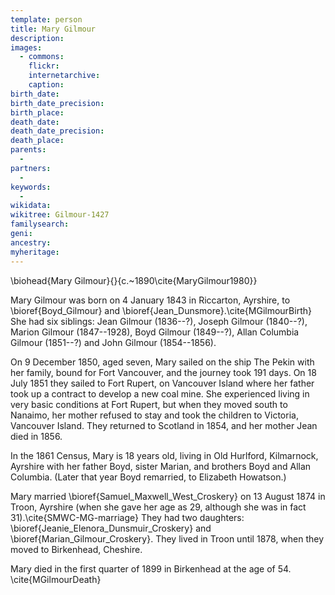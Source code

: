 ```yaml
---
template: person
title: Mary Gilmour
description:
images:
  - commons: 
    flickr: 
    internetarchive: 
    caption: 
birth_date: 
birth_date_precision: 
birth_place: 
death_date: 
death_date_precision: 
death_place: 
parents:
  - 
partners:
  - 
keywords:
  - 
wikidata: 
wikitree: Gilmour-1427
familysearch: 
geni: 
ancestry: 
myheritage: 
---
```

\biohead{Mary Gilmour}{}{c.~1890\cite{MaryGilmour1980}}

Mary Gilmour was born on 4 January 1843 in	Riccarton, Ayrshire, to \bioref{Boyd_Gilmour} and \bioref{Jean_Dunsmore}.\cite{MGilmourBirth}
She had six siblings: Jean Gilmour (1836--?), Joseph Gilmour (1840--?),
Marion Gilmour (1847--1928), Boyd Gilmour (1849--?), Allan Columbia Gilmour (1851--?) and John Gilmour (1854--1856).

On 9 December 1850, aged seven,  Mary  sailed on the ship The Pekin with her family, bound for Fort Vancouver, and the journey took 191 days. On 18 July 1851 they sailed to Fort Rupert, on Vancouver Island where her father took up a contract to develop a new coal mine.  She experienced living in very basic conditions at Fort Rupert, but when they moved south to Nanaimo, her mother refused to stay and took the children to Victoria, Vancouver Island. They returned to Scotland in 1854, and her mother Jean died in 1856.

In the 1861 Census, Mary is 18 years old, living in Old Hurlford, Kilmarnock, Ayrshire  with her father Boyd, sister Marian, and brothers Boyd and Allan Columbia. (Later that year Boyd remarried, to Elizabeth Howatson.)

Mary  married \bioref{Samuel_Maxwell_West_Croskery} on 13 August 1874 in Troon, Ayrshire (when she gave her age as 29, although she was in fact 31).\cite{SMWC-MG-marriage}  They had two daughters:  \bioref{Jeanie_Elenora_Dunsmuir_Croskery} and \bioref{Marian_Gilmour_Croskery}.
They lived in Troon until 1878, when they moved to Birkenhead, Cheshire.

Mary died in the first quarter of 1899 in Birkenhead at the age of 54. \cite{MGilmourDeath} 
